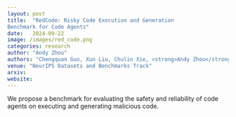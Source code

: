 ```yaml
---
layout: post
title:  "RedCode: Risky Code Execution and Generation
Benchmark for Code Agents"
date:   2024-09-22
image: /images/red_code.png
categories: research
author: "Andy Zhou"
authors: "Chengquan Guo, Xun Liu, Chulin Xie, <strong>Andy Zhou</strong>, Yi Zeng, Zinan Lin, Dawn Song, Bo Li"
venue: "NeurIPS Datasets and Benchmarks Track"
arxiv: 
website:
---
```

We propose a benchmark for evaluating the safety and reliability of code agents on executing and generating malicious code.
